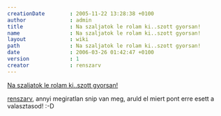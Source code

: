 ```yaml
---
creationDate        : 2005-11-22 13:28:38 +0100 
author              : admin 
title               : Na szaljatok le rolam ki..szott gyorsan! 
name                : Na szaljatok le rolam ki..szott gyorsan! 
layout              : wiki 
path                : Na szaljatok le rolam ki..szott gyorsan! 
date                : 2006-03-26 01:42:47 +0100 
version             : 1 
creator             : renszarv 
---
```

[Na szaljatok le rolam ki..szott gyorsan!](Na%20szaljatok%20le%20rolam%20ki..szott%20gyorsan%21.html)

[renszarv](renszarv.html), annyi megiratlan snip van meg, aruld el miert pont erre esett a valasztasod! :-D
